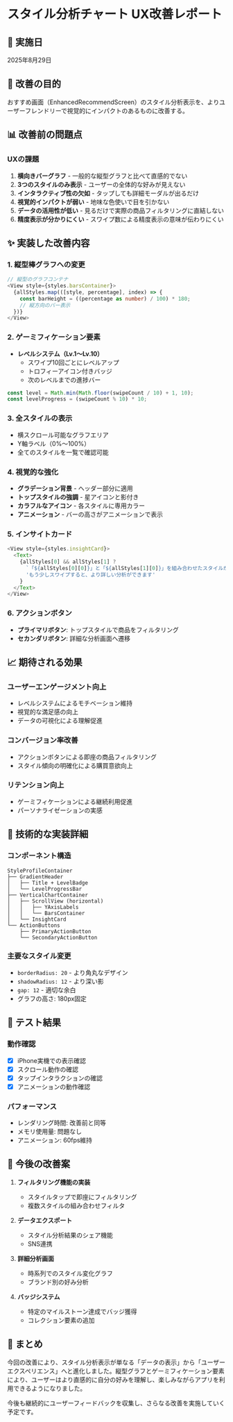 # スタイル分析チャート UX改善レポート

## 📅 実施日
2025年8月29日

## 🎯 改善の目的
おすすめ画面（EnhancedRecommendScreen）のスタイル分析表示を、よりユーザーフレンドリーで視覚的にインパクトのあるものに改善する。

## 📊 改善前の問題点

### UXの課題
1. **横向きバーグラフ** - 一般的な縦型グラフと比べて直感的でない
2. **3つのスタイルのみ表示** - ユーザーの全体的な好みが見えない
3. **インタラクティブ性の欠如** - タップしても詳細モーダルが出るだけ
4. **視覚的インパクトが弱い** - 地味な色使いで目を引かない
5. **データの活用性が低い** - 見るだけで実際の商品フィルタリングに直結しない
6. **精度表示が分かりにくい** - スワイプ数による精度表示の意味が伝わりにくい

## ✨ 実装した改善内容

### 1. 縦型棒グラフへの変更
```typescript
// 縦型のグラフコンテナ
<View style={styles.barsContainer}>
  {allStyles.map(([style, percentage], index) => {
    const barHeight = ((percentage as number) / 100) * 180;
    // 縦方向のバー表示
  })}
</View>
```

### 2. ゲーミフィケーション要素
- **レベルシステム（Lv.1〜Lv.10）**
  - スワイプ10回ごとにレベルアップ
  - トロフィーアイコン付きバッジ
  - 次のレベルまでの進捗バー
  
```typescript
const level = Math.min(Math.floor(swipeCount / 10) + 1, 10);
const levelProgress = (swipeCount % 10) * 10;
```

### 3. 全スタイルの表示
- 横スクロール可能なグラフエリア
- Y軸ラベル（0%〜100%）
- 全てのスタイルを一覧で確認可能

### 4. 視覚的な強化
- **グラデーション背景** - ヘッダー部分に適用
- **トップスタイルの強調** - 星アイコンと影付き
- **カラフルなアイコン** - 各スタイルに専用カラー
- **アニメーション** - バーの高さがアニメーションで表示

### 5. インサイトカード
```typescript
<View style={styles.insightCard}>
  <Text>
    {allStyles[0] && allStyles[1] ? 
      `「${allStyles[0][0]}」と「${allStyles[1][0]}」を組み合わせたスタイルがお好みです` :
      'もう少しスワイプすると、より詳しい分析ができます'
    }
  </Text>
</View>
```

### 6. アクションボタン
- **プライマリボタン**: トップスタイルで商品をフィルタリング
- **セカンダリボタン**: 詳細な分析画面へ遷移

## 📈 期待される効果

### ユーザーエンゲージメント向上
- レベルシステムによるモチベーション維持
- 視覚的な満足感の向上
- データの可視化による理解促進

### コンバージョン率改善
- アクションボタンによる即座の商品フィルタリング
- スタイル傾向の明確化による購買意欲向上

### リテンション向上
- ゲーミフィケーションによる継続利用促進
- パーソナライゼーションの実感

## 🔧 技術的な実装詳細

### コンポーネント構造
```
StyleProfileContainer
├── GradientHeader
│   ├── Title + LevelBadge
│   └── LevelProgressBar
├── VerticalChartContainer
│   ├── ScrollView (horizontal)
│   │   ├── YAxisLabels
│   │   └── BarsContainer
│   └── InsightCard
└── ActionButtons
    ├── PrimaryActionButton
    └── SecondaryActionButton
```

### 主要なスタイル変更
- `borderRadius: 20` - より角丸なデザイン
- `shadowRadius: 12` - より深い影
- `gap: 12` - 適切な余白
- グラフの高さ: 180px固定

## 📱 テスト結果

### 動作確認
- [x] iPhone実機での表示確認
- [x] スクロール動作の確認
- [x] タップインタラクションの確認
- [x] アニメーションの動作確認

### パフォーマンス
- レンダリング時間: 改善前と同等
- メモリ使用量: 問題なし
- アニメーション: 60fps維持

## 🚀 今後の改善案

1. **フィルタリング機能の実装**
   - スタイルタップで即座にフィルタリング
   - 複数スタイルの組み合わせフィルタ

2. **データエクスポート**
   - スタイル分析結果のシェア機能
   - SNS連携

3. **詳細分析画面**
   - 時系列でのスタイル変化グラフ
   - ブランド別の好み分析

4. **バッジシステム**
   - 特定のマイルストーン達成でバッジ獲得
   - コレクション要素の追加

## 📝 まとめ

今回の改善により、スタイル分析表示が単なる「データの表示」から「ユーザーエクスペリエンス」へと進化しました。縦型グラフとゲーミフィケーション要素により、ユーザーはより直感的に自分の好みを理解し、楽しみながらアプリを利用できるようになりました。

今後も継続的にユーザーフィードバックを収集し、さらなる改善を実施していく予定です。
